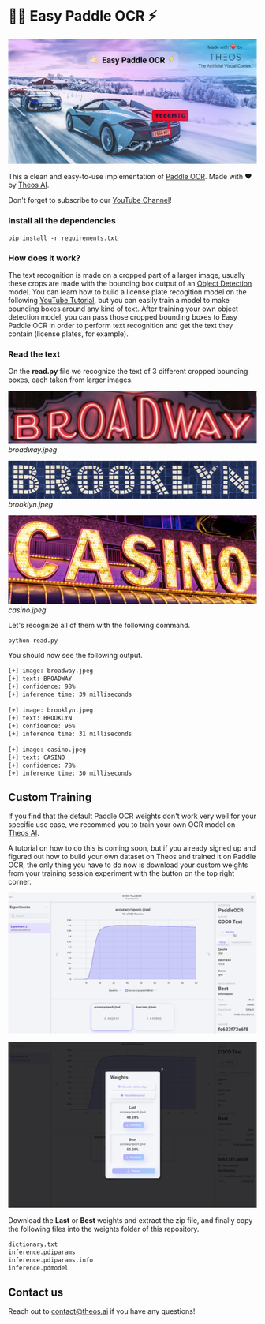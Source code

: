# 🤙🏻 Easy Paddle OCR ⚡️

![Easy Paddle OCR by Theos AI](assets/cover.jpg)

This a clean and easy-to-use implementation of [Paddle OCR](https://github.com/PaddlePaddle/PaddleOCR). Made with ❤️ by [Theos AI](https://theos.ai).

Don't forget to subscribe to our [YouTube Channel](https://www.youtube.com/@theos-ai/)!

### Install all the dependencies

```
pip install -r requirements.txt
```

### How does it work?

The text recognition is made on a cropped part of a larger image, usually these crops are made with the bounding box output of an [Object Detection](https://docs.theos.ai/get-started/object-detection) model. You can learn how to build a license plate recogition model on the following [YouTube Tutorial](https://www.youtube.com/watch?v=GVLUVxTpqG0), but you can easily train a model to make bounding boxes around any kind of text. After training your own object detection model, you can pass those cropped bounding boxes to Easy Paddle OCR in order to perform text recognition and get the text they contain (license plates, for example).

### Read the text
On the **read.py** file we recognize the text of 3 different cropped bounding boxes, each taken from larger images.

![broadway.jpeg](broadway.jpeg)
*broadway.jpeg*

![brooklyn.jpeg](brooklyn.jpeg)
*brooklyn.jpeg*

![casino.jpeg](casino.jpeg)
*casino.jpeg*

Let's recognize all of them with the following command.

```
python read.py
```

You should now see the following output.

```
[+] image: broadway.jpeg
[+] text: BROADWAY
[+] confidence: 98%
[+] inference time: 39 milliseconds

[+] image: brooklyn.jpeg
[+] text: BROOKLYN
[+] confidence: 96%
[+] inference time: 31 milliseconds

[+] image: casino.jpeg
[+] text: CASINO
[+] confidence: 78%
[+] inference time: 30 milliseconds
```

## Custom Training

If you find that the default Paddle OCR weights don't work very well for your specific use case, we recommed you to train your own OCR model on [Theos AI](https://theos.ai).

A tutorial on how to do this is coming soon, but if you already signed up and figured out how to build your own dataset on Theos and trained it on Paddle OCR, the only thing you have to do now is download your custom weights from your training session experiment with the button on the top right corner.

![Button](assets/button.jpeg)

![Weights](assets/weights.jpeg)

Download the **Last** or **Best** weights and extract the zip file, and finally copy the following files into the weights folder of this repository.

```
dictionary.txt
inference.pdiparams
inference.pdiparams.info
inference.pdmodel
```

## Contact us

Reach out to [contact@theos.ai](mailto:contact@theos.ai) if you have any questions!